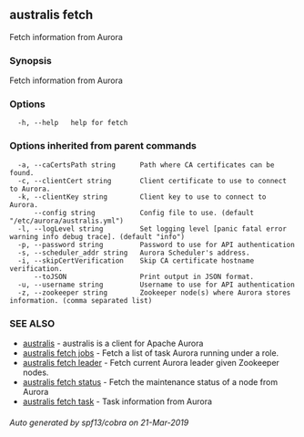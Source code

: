## australis fetch

Fetch information from Aurora

### Synopsis

Fetch information from Aurora

### Options

```
  -h, --help   help for fetch
```

### Options inherited from parent commands

```
  -a, --caCertsPath string      Path where CA certificates can be found.
  -c, --clientCert string       Client certificate to use to connect to Aurora.
  -k, --clientKey string        Client key to use to connect to Aurora.
      --config string           Config file to use. (default "/etc/aurora/australis.yml")
  -l, --logLevel string         Set logging level [panic fatal error warning info debug trace]. (default "info")
  -p, --password string         Password to use for API authentication
  -s, --scheduler_addr string   Aurora Scheduler's address.
  -i, --skipCertVerification    Skip CA certificate hostname verification.
      --toJSON                  Print output in JSON format.
  -u, --username string         Username to use for API authentication
  -z, --zookeeper string        Zookeeper node(s) where Aurora stores information. (comma separated list)
```

### SEE ALSO

* [australis](australis.md)	 - australis is a client for Apache Aurora
* [australis fetch jobs](australis_fetch_jobs.md)	 - Fetch a list of task Aurora running under a role.
* [australis fetch leader](australis_fetch_leader.md)	 - Fetch current Aurora leader given Zookeeper nodes. 
* [australis fetch status](australis_fetch_status.md)	 - Fetch the maintenance status of a node from Aurora
* [australis fetch task](australis_fetch_task.md)	 - Task information from Aurora

###### Auto generated by spf13/cobra on 21-Mar-2019
